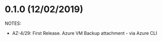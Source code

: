# 0.1.0 (12/02/2019)

NOTES:

  * AZ-4/29: First Release. Azure VM Backup attachment - via Azure CLI
